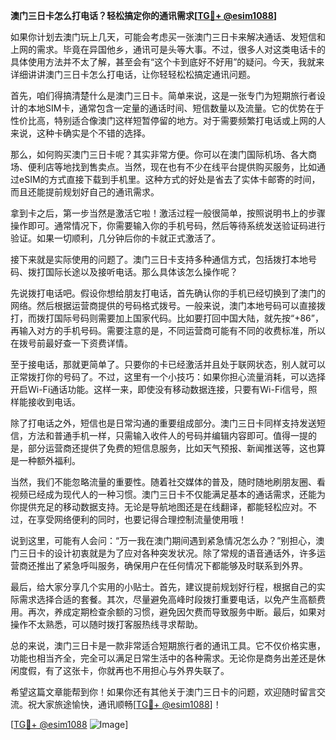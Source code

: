 **澳门三日卡怎么打电话？轻松搞定你的通讯需求[[TG💪+ @esim1088](https://t.me/s/esim1088)]**

如果你计划去澳门玩上几天，可能会考虑买一张澳门三日卡来解决通话、发短信和上网的需求。毕竟在异国他乡，通讯可是头等大事。不过，很多人对这类电话卡的具体使用方法并不太了解，甚至会有“这个卡到底好不好用”的疑问。今天，我就来详细讲讲澳门三日卡怎么打电话，让你轻轻松松搞定通讯问题。

首先，咱们得搞清楚什么是澳门三日卡。简单来说，这是一张专门为短期旅行者设计的本地SIM卡，通常包含一定量的通话时间、短信数量以及流量。它的优势在于性价比高，特别适合像澳门这样短暂停留的地方。对于需要频繁打电话或上网的人来说，这种卡确实是个不错的选择。

那么，如何购买澳门三日卡呢？其实非常方便。你可以在澳门国际机场、各大商场、便利店等地找到售卖点。当然，现在也有不少在线平台提供购买服务，比如通过eSIM的方式直接下载到手机里。这种方式的好处是省去了实体卡邮寄的时间，而且还能提前规划好自己的通讯需求。

拿到卡之后，第一步当然是激活它啦！激活过程一般很简单，按照说明书上的步骤操作即可。通常情况下，你需要输入你的手机号码，然后等待系统发送验证码进行验证。如果一切顺利，几分钟后你的卡就正式激活了。

接下来就是实际使用的问题了。澳门三日卡支持多种通信方式，包括拨打本地号码、拨打国际长途以及接听电话。那么具体该怎么操作呢？

先说拨打电话吧。假设你想给朋友打电话，首先确认你的手机已经切换到了澳门的网络。然后根据运营商提供的号码格式拨号。一般来说，澳门本地号码可以直接拨打，而拨打国际号码则需要加上国家代码。比如要打回中国大陆，就先按“+86”，再输入对方的手机号码。需要注意的是，不同运营商可能有不同的收费标准，所以在拨号前最好查一下资费详情。

至于接电话，那就更简单了。只要你的卡已经激活并且处于联网状态，别人就可以正常拨打你的号码了。不过，这里有一个小技巧：如果你担心流量消耗，可以选择开启Wi-Fi通话功能。这样一来，即使没有移动数据连接，只要有Wi-Fi信号，照样能接收到电话。

除了打电话之外，短信也是日常沟通的重要组成部分。澳门三日卡同样支持发送短信，方法和普通手机一样，只需输入收件人的号码并编辑内容即可。值得一提的是，部分运营商还提供了免费的短信息服务，比如天气预报、新闻推送等，这也算是一种额外福利。

当然，我们不能忽略流量的重要性。随着社交媒体的普及，随时随地刷朋友圈、看视频已经成为现代人的一种习惯。澳门三日卡不仅能满足基本的通话需求，还能为你提供充足的移动数据支持。无论是导航地图还是在线翻译，都能轻松应对。不过，在享受网络便利的同时，也要记得合理控制流量使用哦！

说到这里，可能有人会问：“万一我在澳门期间遇到紧急情况怎么办？”别担心，澳门三日卡的设计初衷就是为了应对各种突发状况。除了常规的语音通话外，许多运营商还推出了紧急呼叫服务，确保用户在任何情况下都能够及时联系到外界。

最后，给大家分享几个实用的小贴士。首先，建议提前规划好行程，根据自己的实际需求选择合适的套餐。其次，尽量避免高峰时段拨打重要电话，以免产生高额费用。再次，养成定期检查余额的习惯，避免因欠费而导致服务中断。最后，如果对操作不太熟悉，可以随时拨打客服热线寻求帮助。

总的来说，澳门三日卡是一款非常适合短期旅行者的通讯工具。它不仅价格实惠，功能也相当齐全，完全可以满足日常生活中的各种需求。无论你是商务出差还是休闲度假，有了这张卡，你就再也不用担心与外界失联了。

希望这篇文章能帮到你！如果你还有其他关于澳门三日卡的问题，欢迎随时留言交流。祝大家旅途愉快，通讯顺畅[[TG💪+ @esim1088](https://t.me/s/esim1088)]！

[[TG💪+ @esim1088](https://t.me/s/esim1088) ![Image](https://i.postimg.cc/4NQfJmqS/Snipaste-2025-05-13-00-14-12.png)]